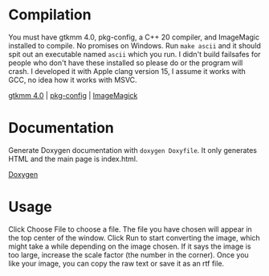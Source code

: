 # Compilation
You must have gtkmm 4.0, pkg-config, a C++ 20 compiler, and ImageMagic installed to compile. No promises on Windows. Run ```make ascii``` and it should spit out an executable named ```ascii``` which you run. I didn't build failsafes for people who don't have these installed so please do or the program will crash. I developed it with Apple clang version 15, I assume it works with GCC, no idea how it works with MSVC.

[gtkmm 4.0](https://www.gtkmm.org/en/index.html) | [pkg-config](https://www.freedesktop.org/wiki/Software/pkg-config/) | 
[ImageMagick](https://imagemagick.org)

# Documentation
Generate Doxygen documentation with ```doxygen Doxyfile```. It only generates HTML and the main page is index.html.

[Doxygen](https://www.doxygen.nl/index.html)

# Usage
Click Choose File to choose a file. The file you have chosen will appear in the top center of the window. Click Run to start converting the image, which might take a while depending on the image chosen. If it says the image is too large, increase the scale factor (the number in the corner). Once you like your image, you can copy the raw text or save it as an rtf file.
